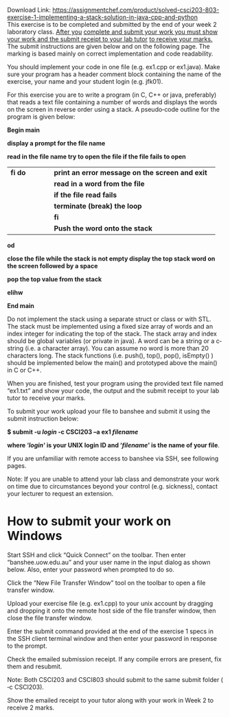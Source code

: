 Download Link: https://assignmentchef.com/product/solved-csci203-803-exercise-1-implementing-a-stack-solution-in-java-cpp-and-python
<br>
This exercise is to be completed and submitted by the end of your week 2 laboratory class. <u>After you</u> <u>complete and submit your work you must show your work and the submit receipt to your lab tutor</u> <u>to receive your marks.</u> The submit instructions are given below and on the following page.  The marking is based mainly on correct implementation and code readability.




You should implement your code in one file (e.g. ex1.cpp or ex1.java). Make sure your program has a header comment block containing the name of the exercise, your name and your student login (e.g. jfk01).




For this exercise you are to write a program (in C, C++ or java, preferably) that reads a text file containing a number of words and displays the words on the screen in reverse order using a stack. A pseudo‐code outline for the program is given below:




<strong>Begin main </strong>

<strong>      display a prompt for the file name </strong>

<strong>   read in the file name     try to open the file     if the file fails to open </strong>

<table width="453">

 <tbody>

  <tr>

   <td width="85"><strong> </strong><strong>      fi        do </strong></td>

   <td width="368"><strong>print an error message on the screen and exit </strong></td>

  </tr>

  <tr>

   <td width="85"><strong>       </strong></td>

   <td width="368"><strong>read in a word from the file </strong></td>

  </tr>

  <tr>

   <td width="85"><strong>       </strong></td>

   <td width="368"><strong>if the file read fails </strong></td>

  </tr>

  <tr>

   <td width="85"><strong> </strong></td>

   <td width="368"><strong>     terminate (break) the loop </strong></td>

  </tr>

  <tr>

   <td width="85"><strong>       </strong></td>

   <td width="368"><strong>fi </strong></td>

  </tr>

  <tr>

   <td width="85"><strong>       </strong></td>

   <td width="368"><strong>Push the word onto the stack </strong></td>

  </tr>

 </tbody>

</table>

<strong>      od </strong>

<strong>   close the file    while the stack is not empty           display the top stack word on the screen followed by a space </strong>

<strong>           pop the top value from the stack </strong>

<strong>      elihw </strong>

<strong>End main </strong>

<strong> </strong>

Do not implement the stack using a separate struct or class or with STL. The stack must be implemented using a fixed size array of words and an index integer for indicating the top of the stack. The stack array and index should be global variables (or private in java). A word can be a string or a c‐string (i.e. a character array). You can assume no word is more than 20 characters long. The stack functions (i.e. push(), top(), pop(), isEmpty() ) should be implemented below the main() and prototyped above the main() in C or C++.




When you are finished, test your program using the provided text file named “ex1.txt” and show your code, the output and the submit receipt to your lab tutor to receive your marks.




To submit your work upload your file to banshee and submit it using the submit instruction below:




<strong>$ submit -u <em>login </em>-c CSCI203 –a ex1 <em>filename </em></strong>

<strong><em> </em></strong>

<strong>where ‘<em>login</em>‘ is your UNIX login ID and ‘<em>filename</em>’ is the name of your file</strong>.




If you are unfamiliar with remote access to banshee via SSH, see following pages.




Note: If you are unable to attend your lab class and demonstrate your work on time due to circumstances beyond your control (e.g. sickness), contact your lecturer to request an extension.




<h1>How to submit your work on Windows</h1>

Start SSH and click “Quick Connect” on the toolbar. Then enter “banshee.uow.edu.au” and your user name in the input dialog as shown below. Also, enter your password when prompted to do so.




Click the “New File Transfer Window” tool on the toolbar to open a file transfer window.




Upload your exercise file (e.g. ex1.cpp) to your unix account by dragging and dropping it onto the remote host side of the file transfer window, then close the file transfer window.










Enter the submit command provided at the end of the exercise 1 specs in the SSH client terminal window and then enter your password in response to the prompt.




Check the emailed submission receipt. If any compile errors are present, fix them and resubmit.

Note:   Both CSCI203 and CSCI803 should submit to the same submit folder ( ‐c CSCI203).

Show the emailed receipt to your tutor along with your work in Week 2 to receive 2 marks.


